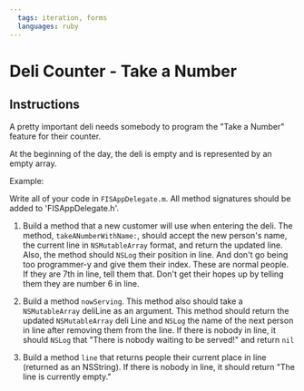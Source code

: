 ```yaml
---
  tags: iteration, forms
  languages: ruby
---
```


# Deli Counter - Take a Number

## Instructions

A pretty important deli needs somebody to program the "Take a Number" feature for their counter.

At the beginning of the day, the deli is empty and is represented by an empty array.

Example: 


Write all of your code in `FISAppDelegate.m`.  All method signatures should be added to 'FISAppDelegate.h'.

1. Build a method that a new customer will use when entering the deli. The method, `takeANumberWithName:`, should accept the new person's name, the current line in `NSMutableArray` format, and return the updated line. Also, the method should `NSLog` their position in line. And don't go being too programmer-y and give them their index. These are normal people. If they are 7th in line, tell them that. Don't get their hopes up by telling them they are number 6 in line.

2. Build a method `nowServing`. This method also should take a `NSMutableArray` deliLine as an argument. This method should return the updated `NSMutableArray` deli Line and `NSLog` the name of the next person in line after removing them from the line. If there is nobody in line, it should `NSLog` that "There is nobody waiting to be served!" and return `nil`

3. Build a method `line` that returns people their current place in line (returned as an NSString). If there is nobody in line, it should return "The line is currently empty."
